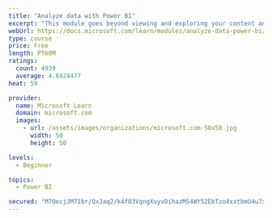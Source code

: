 ```yaml
---
title: "Analyze data with Power BI"
excerpt: "This module goes beyond viewing and exploring your content and explains how to interact with it by working with reports and dashboards to uncover and share new business insights."
webUrl: https://docs.microsoft.com/learn/modules/analyze-data-power-bi/
type: course
price: Free
length: PT60M
ratings:
  count: 4939
  average: 4.6924477
heat: 59

provider:
  name: Microsoft Learn
  domain: microsoft.com
  images:
    - url: /assets/images/organizations/microsoft.com-50x50.jpg
      width: 50
      height: 50

levels:
  - Beginner

topics:
  - Power BI

secured: "M7OecjJM71br/QxJaq2/k4fO3VqngXvyvDihazMS4WY52EbTzo4xxtbmU4u7xCMb0+BndQ37CP4OEOOvcmS9Ow+jcJPrHox0lEgLu4mdiZWBM7ZDv7nA2AZLU9WpmiLUwXO3j3XgPL9jpJwrTq8VIVvCDHjwmXom5qiWyQPG7Jitje5l29UWkVja3Kk8bDCvbu15xuRKa+t4iP2T2j7uAg3Pnkf4WuzYvc7cBRoGaQtYiOklnwXxW/mxa5aS9886Fj+af7IR3AYe1n0Sb79qd7D04CLKhQhGDPYc9o9kqEL1NmrTgzwXeanQKX5yMEHysxTZSptPCxTfStzfqJVQJy9R4pa6aYIgzTFBA2Q51HRcX/or+GCrfpetBmWqWzP1xINv/fmKoWATHA8f7UN7dtQ+ruf9xz+LOr4OgZtMKw8=;H1MxBdDwGCVZWlGF/Chc+w=="
---
```


